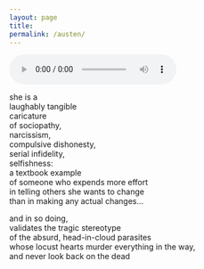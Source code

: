 ```yaml
---
layout: page
title:  
permalink: /austen/
---
```


<audio controls>
  <source src="{{site.url}}/assets/souvenir.mp3" type="audio/mpeg">
</audio>  

she is a  
laughably tangible  
caricature  
of sociopathy,  
narcissism,  
compulsive dishonesty,  
serial infidelity,  
selfishness:  
a textbook example  
of someone who expends more effort  
in telling others she wants to change  
than in making any actual changes...  

and in so doing,  
validates the tragic  stereotype  
of the absurd, head-in-cloud parasites  
whose locust hearts murder everything in the way,  
and never look back on the dead
